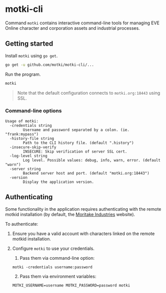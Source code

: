 # motki-cli

Command `motki` contains interactive command-line tools for managing EVE Online character and corporation assets and industrial processes.

## Getting started

Install `motki` using `go get`.

```bash
go get -u github.com/motki/motki-cli/...
```

Run the program.

```bash
motki
```

> Note that the default configuration connects to `motki.org:18443` using SSL.

### Command-line options

```
Usage of motki:
  -credentials string
    	Username and password separated by a colon. (ie. "frank:mypass")
  -history-file string
    	Path to the CLI history file. (default ".history")
  -insecure-skip-verify
    	INSECURE: Skip verification of server SSL cert.
  -log-level string
    	Log level. Possible values: debug, info, warn, error. (default "warn")
  -server string
    	Backend server host and port. (default "motki.org:18443")
  -version
    	Display the application version.
```

## Authenticating

Some functionality in the application requires authenticating with the remote motkid installation (by default, the [Moritake Industries](https://moritakeindustries.com) website).

To authenticate:

1. Ensure you have a valid account with characters linked on the remote motkid installation.
2. Configure `motki` to use your credentials.
   1. Pass them via command-line option:
   ```
   motki -credentials username:password
   ```
       
   2. Pass them via environment variables:
   ```
   MOTKI_USERNAME=username MOTKI_PASSWORD=password motki
   ```